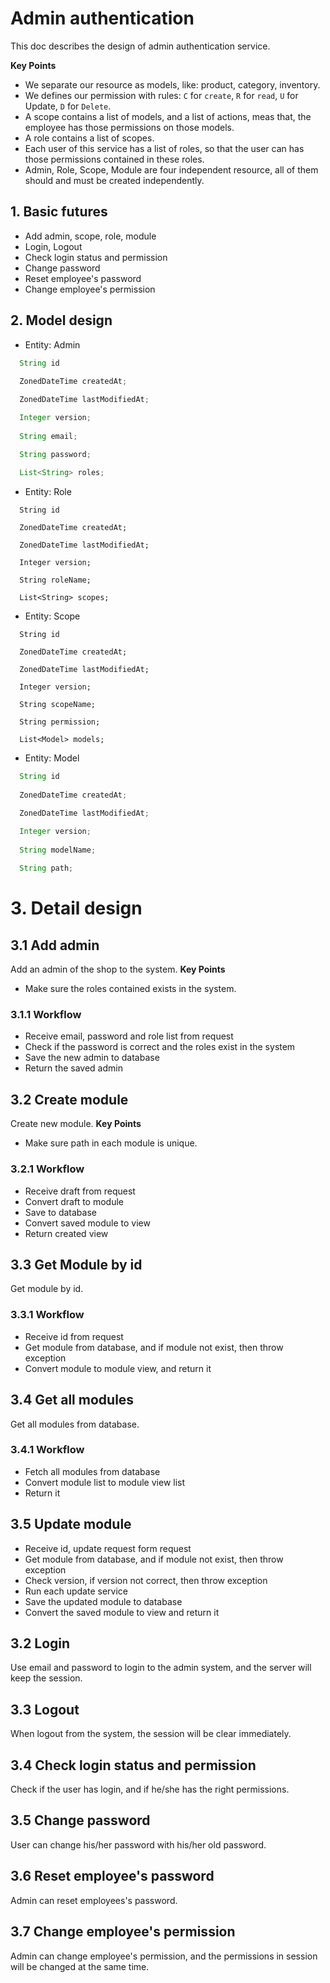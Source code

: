 # Admin authentication
This doc describes the design of admin authentication service.

**Key Points**
- We separate our resource as models, like: product, category, inventory.
- We defines our permission with rules: `C` for `create`, `R` for `read`, `U` for Update, `D` for `Delete`.
- A scope contains a list of models, and a list of actions, meas that, the employee has those permissions on those models.
- A role contains a list of scopes.
- Each user of this service has a list of roles, so that the user can has those permissions contained in these roles.
- Admin, Role, Scope, Module are four independent resource, all of them should and must be created independently.


## 1. Basic futures
- Add admin, scope, role, module
- Login, Logout
- Check login status and permission
- Change password
- Reset employee's password
- Change employee's permission

## 2. Model design
- Entity: Admin
```java
  String id
  
  ZonedDateTime createdAt;

  ZonedDateTime lastModifiedAt;

  Integer version;
  
  String email;

  String password;
  
  List<String> roles;
```

- Entity: Role
```
  String id
  
  ZonedDateTime createdAt;

  ZonedDateTime lastModifiedAt;

  Integer version;
  
  String roleName;
  
  List<String> scopes;
```

- Entity: Scope
```
  String id
  
  ZonedDateTime createdAt;

  ZonedDateTime lastModifiedAt;

  Integer version;
  
  String scopeName;
  
  String permission;
  
  List<Model> models;
```

- Entity: Model
```java
  String id
  
  ZonedDateTime createdAt;

  ZonedDateTime lastModifiedAt;

  Integer version;
  
  String modelName;
  
  String path;
```

# 3. Detail design

## 3.1 Add admin
Add an admin of the shop to the system.
**Key Points**
- Make sure the roles contained exists in the system.

### 3.1.1 Workflow
- Receive email, password and role list from request
- Check if the password is correct and the roles exist in the system
- Save the new admin to database
- Return the saved admin

## 3.2 Create module
Create new module.
**Key Points**
- Make sure path in each module is unique.
### 3.2.1 Workflow
- Receive draft from request
- Convert draft to module
- Save to database
- Convert saved module to view
- Return created view

## 3.3 Get Module by id
Get module by id.
### 3.3.1 Workflow
- Receive id from request
- Get module from database, and if module not exist, then throw exception
- Convert module to module view, and return it

## 3.4 Get all modules
Get all modules from database.
### 3.4.1 Workflow
- Fetch all modules from database
- Convert module list to module view list
- Return it

## 3.5 Update module
- Receive id, update request form request
- Get module from database, and if module not exist, then throw exception
- Check version, if version not correct, then throw exception
- Run each update service
- Save the updated module to database
- Convert the saved module to view and return it

## 3.2 Login
Use email and password to login to the admin system, and the server will keep the session.

## 3.3 Logout
When logout from the system, the session will be clear immediately.

## 3.4 Check login status and permission
Check if the user has login, and if he/she has the right permissions.

## 3.5 Change password
User can change his/her password with his/her old password.

## 3.6 Reset employee's password
Admin can reset employees's password.

## 3.7 Change employee's permission
Admin can change employee's permission, and the permissions in session will be changed at the same time.
